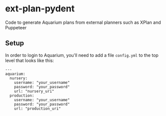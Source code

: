 # ext-plan-pydent
Code to generate Aquarium plans from external planners such as XPlan and Puppeteer

## Setup
In order to login to Aquarium, you'll need to add a file `config.yml` to the top level that looks like this:
```
---
aquarium:
  nursery:
    username: "your_username"
    password: "your_password"
    url: "nursery_uri"
  production:
    username: "your_username"
    password: "your_password"
    url: "production_uri"
```
